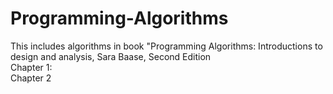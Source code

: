 # Programming-Algorithms
This includes algorithms in book "Programming Algorithms: Introductions to design and analysis, Sara Baase, Second Edition <br/>
Chapter 1: \
Chapter 2
